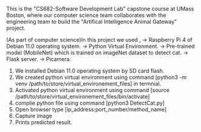 This is the "CS682-Software Development Lab" capstone course at UMass Boston, where our computer science team collaborates with the engineering team to build the "Artifical Intelligence Animal Gateway" project.

(As part of computer science)In this project we used ,
-> Raspberry Pi 4 of  Debian 11.0 operating system.
-> Python Virtual Environment.
-> Pre-trained model (MobileNet) which is trained on imageNet dataset to detect cat.
-> Flask server.
-> Picamera.

1) We installed Debian 11.0 operating system by SD card flash.
2) We created python virtual environment using command [python3 -m venv /path/to/store/virtual_environement_files] in termnial.
3) Activated python virtual environment using command [source /path/to/store/virtual_environement_files/bin/activate]
4) complie python file using command [python3 DetectCat.py]
5) Open browser type [ip_address:port_number/method_name]
6) Capture image 
7) Prints predicted result.
